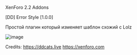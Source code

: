 XenForo 2.2 Addons

[DD] Error Style [1.0.0]

Простой плагин который изменяет шаблон схожий с Lolz

![image](https://github.com/user-attachments/assets/76b96e5b-e6a6-48c1-b3b7-7e509d6f648d)

Credits: 
https://ddcats.live
https://xenforo.com
